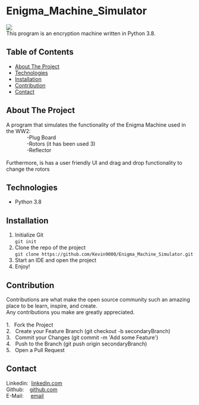 # Enigma_Machine_Simulator
![](https://github.com/Kevin9000/Utilities/blob/master/Projects_gif/Fallingball.gif) <br />
This program is an encryption machine written in Python 3.8.    

## Table of Contents
* [About The Project](#about-the-project)  <br />
* [Technologies](#technologies)  <br />
* [Installation](#installation)  
* [Contribution](#contribution)  
* [Contact](#contact)  

## About The Project
A program that simulates the functionality of the Enigma Machine used in the WW2: <br />
&nbsp;&nbsp;&nbsp;&nbsp;&nbsp;&nbsp;&nbsp;&nbsp;&nbsp;&nbsp;&nbsp;&nbsp;&nbsp;&nbsp;-Plug Board <br />
&nbsp;&nbsp;&nbsp;&nbsp;&nbsp;&nbsp;&nbsp;&nbsp;&nbsp;&nbsp;&nbsp;&nbsp;&nbsp;&nbsp;-Rotors (it has been used 3) <br />
&nbsp;&nbsp;&nbsp;&nbsp;&nbsp;&nbsp;&nbsp;&nbsp;&nbsp;&nbsp;&nbsp;&nbsp;&nbsp;&nbsp;-Reflector <br />
<br />
Furthermore, is has a user friendly UI and drag and drop functionality to change the rotors 

## Technologies
* Python 3.8       

## Installation
1. Initialize Git <br />
`git init`
2. Clone the repo of the project <br />
`git clone https://github.com/Kevin9000/Enigma_Machine_Simulator.git`
3. Start an IDE and open the project <br />
4. Enjoy! 

## Contribution
Contributions are what make the open source community such an amazing place to be learn, inspire, and create. <br /> Any contributions you make are greatly appreciated. <br /><br />
1.&nbsp;&nbsp; Fork the Project <br />
2.&nbsp;&nbsp; Create your Feature Branch (git checkout -b secondaryBranch) <br />
3.&nbsp;&nbsp; Commit your Changes (git commit -m 'Add some Feature') <br />
4.&nbsp;&nbsp; Push to the Branch (git push origin secondaryBranch) <br />
5.&nbsp;&nbsp; Open a Pull Request <br />

## Contact
Linkedin:&nbsp;&nbsp;[linkedin.com](http://linkedin.com/in/kevin-wang-83ab931b1) <br />
Github:&nbsp;&nbsp;&nbsp;&nbsp;[github.com](http://github.com/Kevin9000) <br />
E-Mail:&nbsp;&nbsp;&nbsp;&nbsp;&nbsp;[email](mailto:kevinwang9000@gmail.com) <br />
